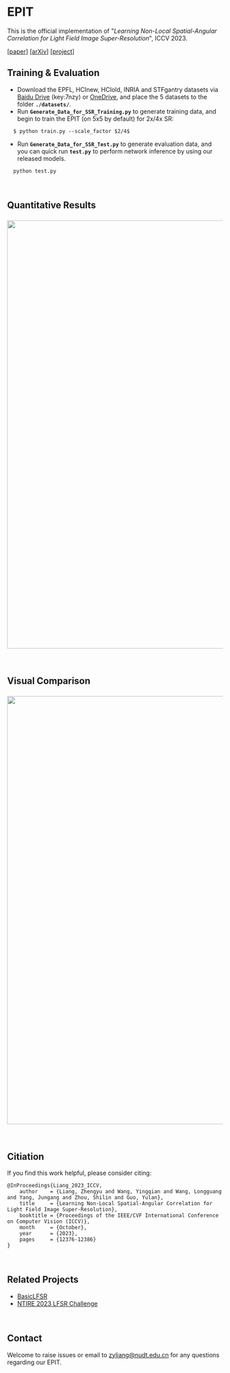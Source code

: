 # EPIT

This is the official implementation of "*Learning Non-Local Spatial-Angular Correlation for Light Field Image Super-Resolution*", ICCV 2023. 

[[paper]([https://arxiv.org/abs/2302.08058](https://openaccess.thecvf.com/content/ICCV2023/papers/Liang_Learning_Non-Local_Spatial-Angular_Correlation_for_Light_Field_Image_Super-Resolution_ICCV_2023_paper.pdf))] [[arXiv](https://arxiv.org/abs/2302.08058)] [[project](https://zhengyuliang24.github.io/EPIT/)]
<br>


## Training & Evaluation
* Download the EPFL, HCInew, HCIold, INRIA and STFgantry datasets via [Baidu Drive](https://pan.baidu.com/s/1mYQR6OBXoEKrOk0TjV85Yw) (key:7nzy) or [OneDrive](https://stuxidianeducn-my.sharepoint.com/:f:/g/personal/zyliang_stu_xidian_edu_cn/EpkUehGwOlFIuSSdadq9S4MBEeFkNGPD_DlzkBBmZaV_mA?e=FiUeiv), and place the 5 datasets to the folder **`./datasets/`**.
* Run **`Generate_Data_for_SSR_Training.py`** to generate training data, and begin to train the EPIT (on 5x5 by default) for 2x/4x SR:
```
  $ python train.py --scale_factor $2/4$
```
* Run **`Generate_Data_for_SSR_Test.py`** to generate evaluation data, and you can quick run **`test.py`** to perform network inference by using our released models.  
```
  python test.py
```
<br>


## Quantitative Results
### <img src="https://raw.github.com/ZhengyuLiang24/EPIT/main/figs/QuantitativeResults.png" width="1000">
<br>


## Visual Comparison
### <img src="https://raw.github.com/ZhengyuLiang24/EPIT/main/figs/VisualComparison.png" width="1000">
<br>


## Citiation
If you find this work helpful, please consider citing:
```
@InProceedings{Liang_2023_ICCV,
    author    = {Liang, Zhengyu and Wang, Yingqian and Wang, Longguang and Yang, Jungang and Zhou, Shilin and Guo, Yulan},
    title     = {Learning Non-Local Spatial-Angular Correlation for Light Field Image Super-Resolution},
    booktitle = {Proceedings of the IEEE/CVF International Conference on Computer Vision (ICCV)},
    month     = {October},
    year      = {2023},
    pages     = {12376-12386}
}
```
<br>


## Related Projects
* [BasicLFSR](https://github.com/ZhengyuLiang24/BasicLFSR)
* [NTIRE 2023 LFSR Challenge](https://github.com/The-Learning-And-Vision-Atelier-LAVA/LF-Image-SR/tree/NTIRE2023)
<br>


## Contact
Welcome to raise issues or email to [zyliang@nudt.edu.cn](zyliang@nudt.edu.cn) for any questions regarding our EPIT.


